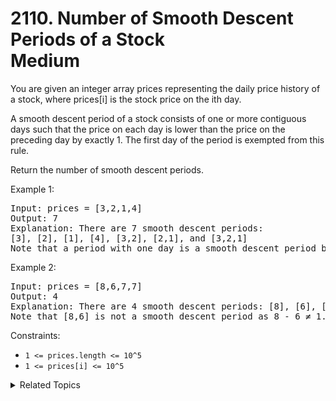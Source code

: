# 2110. Number of Smooth Descent Periods of a Stock<br> Medium

You are given an integer array prices representing the daily price history of a stock, where prices[i] is the stock price on the ith day.

A smooth descent period of a stock consists of one or more contiguous days such that the price on each day is lower than the price on the preceding day by exactly 1. The first day of the period is exempted from this rule.

Return the number of smooth descent periods.


Example 1:

<pre>
Input: prices = [3,2,1,4]
Output: 7
Explanation: There are 7 smooth descent periods:
[3], [2], [1], [4], [3,2], [2,1], and [3,2,1]
Note that a period with one day is a smooth descent period by the definition.
</pre>

Example 2:

<pre>
Input: prices = [8,6,7,7]
Output: 4
Explanation: There are 4 smooth descent periods: [8], [6], [7], and [7]
Note that [8,6] is not a smooth descent period as 8 - 6 ≠ 1.
</pre>

Constraints:

- `1 <= prices.length <= 10^5`
- `1 <= prices[i] <= 10^5`

<details>

<summary> Related Topics </summary>

-   `Sliding Window`

</details>